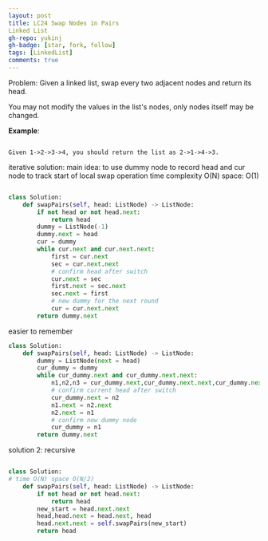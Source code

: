 ```yaml
---
layout: post
title: LC24 Swap Nodes in Pairs
Linked List
gh-repo: yukinj
gh-badge: [star, fork, follow]
tags: [LinkedList]
comments: true
---
```

Problem:
Given a linked list, swap every two adjacent nodes and return its head.

You may not modify the values in the list's nodes, only nodes itself may be changed.

**Example**:
```

Given 1->2->3->4, you should return the list as 2->1->4->3.

```

iterative solution:
main idea: to use dummy node to record head and cur node to track start of local swap operation
time complexity O(N) space: O(1)
```python

class Solution:
    def swapPairs(self, head: ListNode) -> ListNode:
        if not head or not head.next:
            return head
        dummy = ListNode(-1)
        dummy.next = head
        cur = dummy
        while cur.next and cur.next.next:
            first = cur.next
            sec = cur.next.next
            # confirm head after switch 
            cur.next = sec
            first.next = sec.next
            sec.next = first
            # new dummy for the next round 
            cur = cur.next.next
        return dummy.next

```

easier to remember 
```python
class Solution:
    def swapPairs(self, head: ListNode) -> ListNode:
        dummy = ListNode(next = head)
        cur_dummy = dummy 
        while cur_dummy.next and cur_dummy.next.next:
            n1,n2,n3 = cur_dummy.next,cur_dummy.next.next,cur_dummy.next.next.next
            # confirm current head after switch 
            cur_dummy.next = n2
            n1.next = n2.next
            n2.next = n1
            # confirm new dummy node  
            cur_dummy = n1
        return dummy.next

```

solution 2: recursive 
```python

class Solution:
# time O(N) space O(N/2)
    def swapPairs(self, head: ListNode) -> ListNode:
        if not head or not head.next:
            return head
        new_start = head.next.next
        head,head.next = head.next, head
        head.next.next = self.swapPairs(new_start)
        return head
```